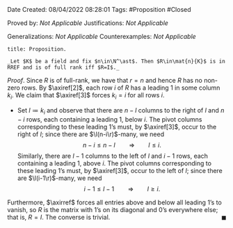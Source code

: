 <br />
<br />

Date Created: 08/04/2022 08:28:01
Tags: #Proposition #Closed

Proved by: _Not Applicable_
Justifications: _Not Applicable_

Generalizations: _Not Applicable_
Counterexamples: _Not Applicable_

``` ad-Proposition
title: Proposition.

_Let $K$ be a field and fix $n\in\N^\ast$. Then $R\in\mat{n}{K}$ is in RREF and is of full rank iff $R=I$._

```

_Proof_. Since $R$ is of full-rank, we have that $r=n$ and hence $R$ has no non-zero rows. By $\axiref[2]$, each row $i$ of $R$ has a leading $1$ in some column $k_i$. We claim that $\axiref[3]$ forces $k_i=i$ for all rows $i$.
* Set $l\coloneqq k_i$ and observe that there are $n-l$ columns to the right of $l$ and $n-i$ rows, each containing a leading $1$, below $i$. The pivot columns corresponding to these leading $1\textrm{'}$s must, by $\axiref[3]$, occur to the right of $l$; since there are $\l(n-i\r)$-many, we need
$$\begin{equation}
    n-i\leq n-l\ \ \ \ \ \ \ \ \Rightarrow\ \ \ \ \ \ \ \ l\leq i.
\end{equation}$$
Similarly, there are $l-1$ columns to the left of $l$ and $i-1$ rows, each containing a leading $1$, above $i$. The pivot columns corresponding to these leading $1\textrm{'}$s must, by $\axiref[3]$, occur to the left of $l$; since there are $\l(i-1\r)$-many, we need
$$\begin{equation}
    i-1\leq l-1\ \ \ \ \ \ \ \ \Rightarrow\ \ \ \ \ \ \ \ l\geq i.
\end{equation}$$

Furthermore, $\axirref$ forces all entries above and below all leading $1\textrm{'}$s to vanish, so $R$ is the matrix with $1\textrm{'}$s on its diagonal and $0\textrm{'}$s everywhere else; that is, $R=I$. The converse is trivial.<span style="float:right;">$\blacksquare$</span>
